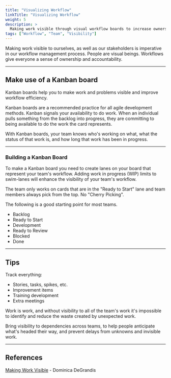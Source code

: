 ```yaml
---
title: "Visualizing Workflow"
linkTitle: "Visualizing Workflow"
weight: 5
description: >
  Making work visible through visual workflow boards to increase ownership, accountability, and stakeholder transparency
tags: ["Workflow", "Team", "Visibility"]
---
```


Making work visible to ourselves, as well as our stakeholders is imperative in
our workflow management process. People are visual beings. Workflows give
everyone a sense of ownership and accountability.

---

## Make use of a Kanban board

Kanban boards help you to make work and problems visible and improve workflow
efficiency.

Kanban boards are a recommended practice for all agile development methods. Kanban signals your availability to do work. When an individual pulls
something from the backlog into progress, they are committing to being
available to do the work the card represents.

With Kanban boards, your team knows who's working on what, what the status of
that work is, and how long that work has been in progress.

---

### Building a Kanban Board

To make a Kanban board you need to create lanes on your board that represent
your team's workflow. Adding work in progress (WIP) limits to swim-lanes will
enhance the visibility of your team's workflow.

The team only works on cards that are in the "Ready to Start" lane and
team members always pick from the top. No "Cherry Picking".

The following is a good starting point for most teams.

- Backlog
- Ready to Start
- Development
- Ready to Review
- Blocked
- Done

---

## Tips

Track everything:

- Stories, tasks, spikes, etc.
- Improvement items
- Training development
- Extra meetings

Work is work, and without visibility to all of the team's work it's impossible to identify and reduce the waste created by unexpected work.

Bring visibility to dependencies across teams, to help people anticipate
what's headed their way, and prevent delays from unknowns and invisible work.

---

## References

[Making Work Visible](https://itrevolution.com/book/making-work-visible/) - Dominica DeGrandis
